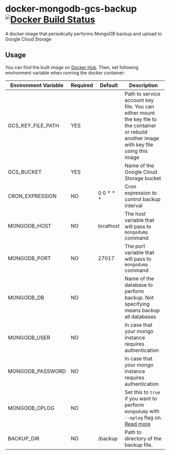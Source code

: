 # docker-mongodb-gcs-backup [![Docker Build Status](https://img.shields.io/docker/build/takemetour/mongodb-gcs-backup.svg)](https://hub.docker.com/r/takemetour/mongodb-gcs-backup)

A docker image that periodically performs MongoDB backup and upload to Google Cloud Storage

## Usage

You can find the built image on [Docker Hub](https://hub.docker.com/r/takemetour/mongodb-gcs-backup). Then, set following environment variable when running the docker container:

| Environment Variable | Required | Default | Description |
| --- | --- | --- | --- |
| GCS_KEY_FILE_PATH | YES |  | Path to service account key file. You can either mount the key file to the container or rebuild another image with key file using this image |
| GCS_BUCKET | YES |  | Name of the Google Cloud Storage bucket |
| CRON_EXPRESSION | NO | 0 0 * * * | Cron expression to control backup interval |
| MONGODB_HOST | NO | localhost | The host variable that will pass to `mongodump` command |
| MONGODB_PORT | NO | 27017 | The port variable that will pass to `mongodump` command |
| MONGODB_DB | NO |  | Name of the database to perform backup. Not specifying means backup all databases |
| MONGODB_USER | NO |  | In case that your mongo instance requires authentication |
| MONGODB_PASSWORD | NO |  | In case that your mongo instance requires authentication |
| MONGODB_OPLOG | NO | | Set this to `true` if you want to perform `mongodump` with `--oplog` flag on. [Read more](https://docs.mongodb.com/v3.4/reference/program/mongodump/#cmdoption-oplog) |
| BACKUP_DIR | NO | /backup | Path to directory of the backup file. |
